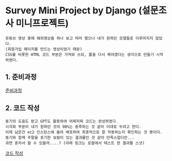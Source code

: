 # Survey Mini Project by Django (설문조사 미니프로젝트)
```
유튜브 영상 중에 해외영상을 하나 보고 따라 했으나 내가 원하던 모델들로 이루어지지 않았다.
(회원가입 페이지를 만드는 영상이었기 때문)
CSS를 비롯한 HTML 코드 부분은 가져와 쓰되, 틀을 다시 짜야겠다는 생각으로 만들기 시작하였다.
```
## 1. 준비과정
[준비과정](readme/01.md)

## 2. 코드 작성
```
동기의 도움도 받고 GPT도 활용하여 어찌저찌 코드는 완성하였다.
시각화 부분이 내가 원하던 것의 90%는 충족하는 것 같아 이대로 두려고 한다.
이제 남은건 ec2 인스턴스에 올려 배포하여 최종적으로 잘 작동하는지 확인하는 것 뿐이다.
동기와 함께 주말을 포기한 보람이 있는 결과물인 것 같아 만족스럽다만...
과연 혼자서 할 수 있을까....? (아래 링크는 로컬에서 테스트 한 결과물 스샷)
```
[코드 작성](readme/02.md)